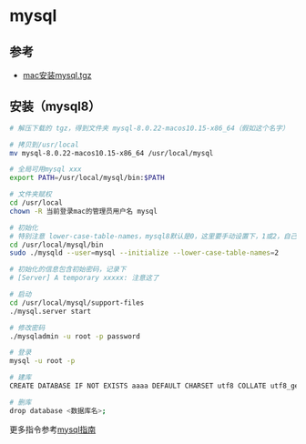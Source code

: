 # mysql

## 参考
- [mac安装mysql.tgz](https://www.cnblogs.com/yjmyzz/p/how-to-install-mysql8-on-mac-using-tar-gz.html)

## 安装（mysql8）
```sh
# 解压下载的 tgz，得到文件夹 mysql-8.0.22-macos10.15-x86_64（假如这个名字）

# 拷贝到/usr/local
mv mysql-8.0.22-macos10.15-x86_64 /usr/local/mysql

# 全局可用mysql xxx
export PATH=/usr/local/mysql/bin:$PATH

# 文件夹赋权
cd /usr/local
chown -R 当前登录mac的管理员用户名 mysql

# 初始化
# 特别注意 lower-case-table-names，mysql8默认是0，这里要手动设置下，1或2，自己试试
cd /usr/local/mysql/bin
sudo ./mysqld --user=mysql --initialize --lower-case-table-names=2

# 初始化的信息包含初始密码，记录下
# [Server] A temporary xxxxx: 注意这了

# 启动
cd /usr/local/mysql/support-files
./mysql.server start

# 修改密码
./mysqladmin -u root -p password

# 登录
mysql -u root -p

# 建库
CREATE DATABASE IF NOT EXISTS aaaa DEFAULT CHARSET utf8 COLLATE utf8_general_ci;

# 删库
drop database <数据库名>;

```

更多指令参考[mysql指南](https://www.runoob.com/mysql/mysql-tutorial.html)
